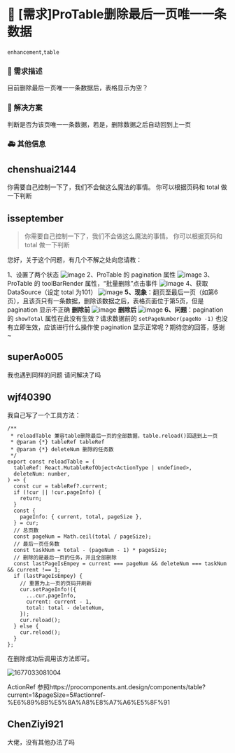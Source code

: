 # 👑 [需求]ProTable删除最后一页唯一一条数据

`enhancement`,`table`

### 🥰 需求描述

目前删除最后一页唯一一条数据后，表格显示为空？

<!--
详细地描述需求，让大家都能理解
-->

### 🧐 解决方案

判断是否为该页唯一一条数据，若是，删除数据之后自动回到上一页

<!--
如果你有解决方案，在这里清晰地阐述
-->

### 🚑 其他信息

<!--
如截图等其他信息可以贴在这里
-->

## chenshuai2144

你需要自己控制一下了，我们不会做这么魔法的事情。
你可以根据页码和 total 做一下判断

## isseptember

> 你需要自己控制一下了，我们不会做这么魔法的事情。
> 你可以根据页码和 total 做一下判断

您好，关于这个问题，有几个不解之处向您请教：

1、设置了两个状态
![image](https://user-images.githubusercontent.com/54738906/89121522-3be10c00-d4f2-11ea-9693-e67fcfd2c8ff.png)
2、ProTable 的 pagination 属性
![image](https://user-images.githubusercontent.com/54738906/89121580-9e3a0c80-d4f2-11ea-90a3-93f3cc1b8457.png)
3、ProTable 的 toolBarRender 属性，“批量删除”点击事件
![image](https://user-images.githubusercontent.com/54738906/89121602-c164bc00-d4f2-11ea-8864-b3aea60518d3.png)
4、获取 DataSource（设定 total 为101）
![image](https://user-images.githubusercontent.com/54738906/89121622-f244f100-d4f2-11ea-8789-0c7996954912.png)
**5、现象**：翻页至最后一页（如第6页），且该页只有一条数据，删除该数据之后，表格页面位于第5页，但是 pagination 显示不正确
**删除前**
![image](https://user-images.githubusercontent.com/54738906/89121741-19e88900-d4f4-11ea-926a-40a6e43121a4.png)
**删除后**
![image](https://user-images.githubusercontent.com/54738906/89121752-3b497500-d4f4-11ea-8c21-b9127f0a0fde.png)
**6、问题**：pagination 的 `showTotal` 属性在此没有生效？请求数据前的 `setPageNumber(pageNo -1)` 也没有立即生效，应该进行什么操作使 pagination 显示正常呢？期待您的回答，感谢~

## superAo005

我也遇到同样的问题 请问解决了吗

## wjf40390

我自己写了一个工具方法：

```
/**
 * reloadTable 兼容table删除最后一页的全部数据，table.reload()回退到上一页
 * @param {*} tableRef tableRef
 * @param {*} deleteNum 删除的任务数
 */
export const reloadTable = (
  tableRef: React.MutableRefObject<ActionType | undefined>,
  deleteNum: number,
) => {
  const cur = tableRef?.current;
  if (!cur || !cur.pageInfo) {
    return;
  }
  const {
    pageInfo: { current, total, pageSize },
  } = cur;
  // 总页数
  const pageNum = Math.ceil(total / pageSize);
  // 最后一页任务数
  const taskNum = total - (pageNum - 1) * pageSize;
  // 删除的是最后一页的任务，并且全部删除
  const lastPageIsEmpey = current === pageNum && deleteNum === taskNum && current !== 1;
  if (lastPageIsEmpey) {
    // 重置为上一页的页码并刷新
    cur.setPageInfo!({
      ...cur.pageInfo,
      current: current - 1,
      total: total - deleteNum,
    });
    cur.reload();
  } else {
    cur.reload();
  }
};
```

在删除成功后调用该方法即可。

![1677033081004](https://user-images.githubusercontent.com/41931794/220505881-5bb85ca0-8c7b-4a2b-a925-e63fc0464974.jpg)

ActionRef 参照https://procomponents.ant.design/components/table?current=1&pageSize=5#actionref-%E6%89%8B%E5%8A%A8%E8%A7%A6%E5%8F%91

## ChenZiyi921

大佬，没有其他办法了吗
